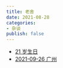 ```yaml
---
title: 老舍
date: 2021-08-28
categories: 
- 杂谈
publish: false
---
```


- [21 岁生日](./21th-birthday.md)
- [2021-09-26 广州](./guangzhou.md)